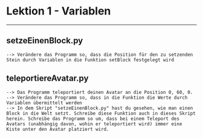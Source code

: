 # Lektion 1 - Variablen

---

## setzeEinenBlock.py
    --> Verändere das Programm so, dass die Position für den zu setzenden Stein durch Variablen in die Funktion setBlock festgelegt wird

## teleportiereAvatar.py
    --> Das Programm teleportiert deinen Avatar an die Position 0, 60, 0.
    --> Verändere das Programm so, dass in die Funktion die Werte durch Variablen übermittelt werden
    --> In dem Skript "setzeEinenBlock.py" hast du gesehen, wie man einen Block in die Welt setzt. Schreibe diese Funktion auch in dieses Skript herein. Schreibe das Programm so um, dass bei einem Teleport des Avatars (unabhängig davon, wohin er teleportiert wird) immer eine Kiste unter den Avatar platziert wird.